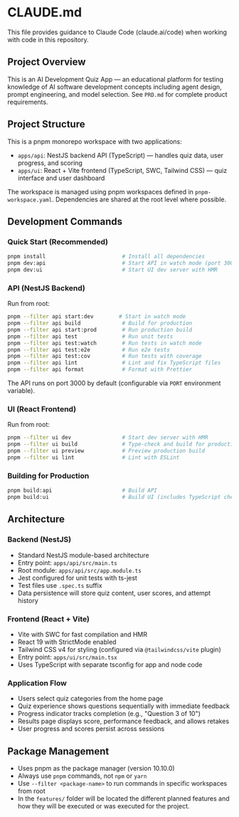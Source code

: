 # CLAUDE.md

This file provides guidance to Claude Code (claude.ai/code) when working with code in this repository.

## Project Overview

This is an AI Development Quiz App — an educational platform for testing knowledge of AI software development concepts including agent design, prompt engineering, and model selection. See `PRD.md` for complete product requirements.

## Project Structure

This is a pnpm monorepo workspace with two applications:

- `apps/api`: NestJS backend API (TypeScript) — handles quiz data, user progress, and scoring
- `apps/ui`: React + Vite frontend (TypeScript, SWC, Tailwind CSS) — quiz interface and user dashboard

The workspace is managed using pnpm workspaces defined in `pnpm-workspace.yaml`. Dependencies are shared at the root level where possible.

## Development Commands

### Quick Start (Recommended)
```bash
pnpm install                        # Install all dependencies
pnpm dev:api                        # Start API in watch mode (port 3000)
pnpm dev:ui                         # Start UI dev server with HMR
```

### API (NestJS Backend)
Run from root:
```bash
pnpm --filter api start:dev        # Start in watch mode
pnpm --filter api build             # Build for production
pnpm --filter api start:prod        # Run production build
pnpm --filter api test              # Run unit tests
pnpm --filter api test:watch        # Run tests in watch mode
pnpm --filter api test:e2e          # Run e2e tests
pnpm --filter api test:cov          # Run tests with coverage
pnpm --filter api lint              # Lint and fix TypeScript files
pnpm --filter api format            # Format with Prettier
```

The API runs on port 3000 by default (configurable via `PORT` environment variable).

### UI (React Frontend)
Run from root:
```bash
pnpm --filter ui dev                # Start dev server with HMR
pnpm --filter ui build              # Type-check and build for production
pnpm --filter ui preview            # Preview production build
pnpm --filter ui lint               # Lint with ESLint
```

### Building for Production
```bash
pnpm build:api                      # Build API
pnpm build:ui                       # Build UI (includes TypeScript check)
```

## Architecture

### Backend (NestJS)
- Standard NestJS module-based architecture
- Entry point: `apps/api/src/main.ts`
- Root module: `apps/api/src/app.module.ts`
- Jest configured for unit tests with ts-jest
- Test files use `.spec.ts` suffix
- Data persistence will store quiz content, user scores, and attempt history

### Frontend (React + Vite)
- Vite with SWC for fast compilation and HMR
- React 19 with StrictMode enabled
- Tailwind CSS v4 for styling (configured via `@tailwindcss/vite` plugin)
- Entry point: `apps/ui/src/main.tsx`
- Uses TypeScript with separate tsconfig for app and node code

### Application Flow
- Users select quiz categories from the home page
- Quiz experience shows questions sequentially with immediate feedback
- Progress indicator tracks completion (e.g., "Question 3 of 10")
- Results page displays score, performance feedback, and allows retakes
- User progress and scores persist across sessions

## Package Management
- Uses pnpm as the package manager (version 10.10.0)
- Always use `pnpm` commands, not `npm` or `yarn`
- Use `--filter <package-name>` to run commands in specific workspaces from root
- In the `features/` folder will be located the different planned features and how they will be executed or was executed for the project.